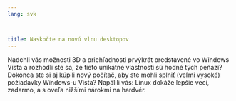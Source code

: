```yaml
---
lang: svk



title: Naskočte na novú vlnu desktopov
---
```


Nadchli vás možnosti 3D a priehľadnosti prvýkrát predstavené vo Windows Vista a rozhodli ste sa, že tieto unikátne vlastnosti sú hodné tých peňazí? Dokonca ste si aj kúpili nový počítač, aby ste mohli splniť (veľmi vysoké) požiadavky Windows-u Vista? Napálili vás: Linux dokáže lepšie veci, zadarmo, a s oveľa nižšími nárokmi na hardvér.

<? all_video_ids_from_file ();?>




